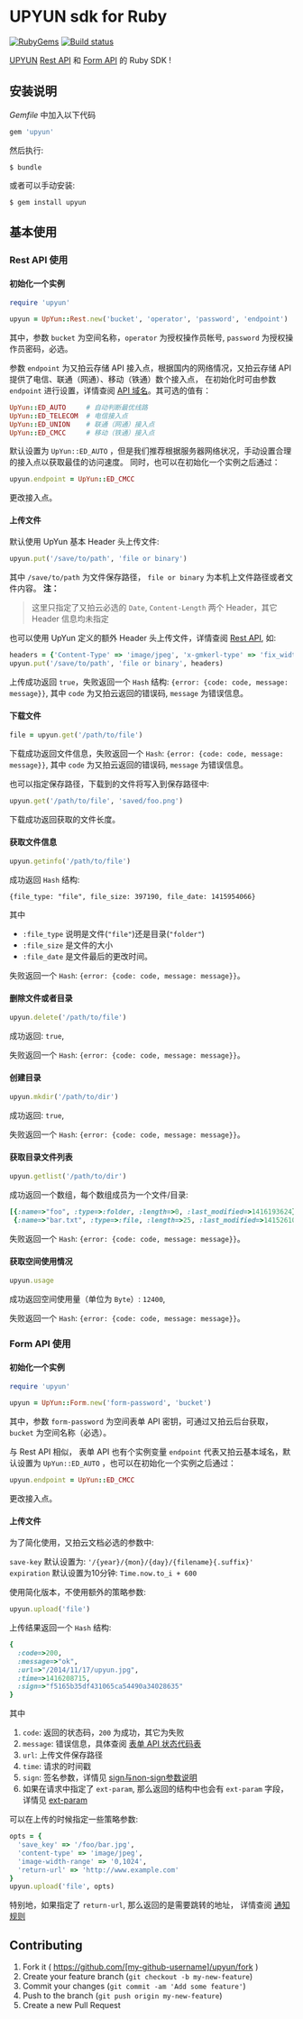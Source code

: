 # UPYUN sdk for Ruby
[![RubyGems](https://img.shields.io/gem/dtv/upyun.svg?style=flat)](https://rubygems.org/gems/upyun)
[![Build status](https://img.shields.io/travis/upyun/ruby-sdk.svg?style=flat)](https://travis-ci.org/upyun/ruby-sdk)

[UPYUN](https://www.upyun.com) [Rest API](http://docs.upyun.com/api/rest_api/) 和 [Form API](http://docs.upyun.com/api/form_api/) 的 Ruby SDK !


## 安装说明

*Gemfile* 中加入以下代码

```ruby
gem 'upyun'
```

然后执行:

    $ bundle

或者可以手动安装:

    $ gem install upyun

## 基本使用

### Rest API 使用

#### 初始化一个实例

```ruby
require 'upyun'

upyun = UpYun::Rest.new('bucket', 'operator', 'password', 'endpoint')
```

其中，参数 `bucket` 为空间名称，`operator` 为授权操作员帐号, `password` 为授权操作员密码，必选。

参数 `endpoint` 为又拍云存储 API 接入点，根据国内的网络情况，又拍云存储 API 提供了电信、联通（网通）、移动（铁通）数个接入点，
在初始化时可由参数 `endpoint` 进行设置，详情查阅 [API 域名](http://docs.upyun.com/api/)。其可选的值有：

```ruby
UpYun::ED_AUTO     # 自动判断最优线路
UpYun::ED_TELECOM  # 电信接入点
UpYun::ED_UNION    # 联通（网通）接入点
UpYun::ED_CMCC     # 移动（铁通）接入点
```

默认设置为 `UpYun::ED_AUTO` ，但是我们推荐根据服务器网络状况，手动设置合理的接入点以获取最佳的访问速度。
同时，也可以在初始化一个实例之后通过：

```ruby
upyun.endpoint = UpYun::ED_CMCC
```
更改接入点。

#### 上传文件

默认使用 UpYun 基本 Header 头上传文件:

```ruby
upyun.put('/save/to/path', 'file or binary')
```
其中 `/save/to/path` 为文件保存路径，  `file or binary` 为本机上文件路径或者文件内容。
**注：**
> 这里只指定了又拍云必选的 `Date`, `Content-Length` 两个 Header，其它 Header 信息均未指定

也可以使用 UpYun 定义的额外 Header 头上传文件，详情查阅 [Rest API](http://docs.upyun.com/api/rest_api/), 如:

```ruby
headers = {'Content-Type' => 'image/jpeg', 'x-gmkerl-type' => 'fix_width', 'x-gmkerl-value' => 1080}
upyun.put('/save/to/path', 'file or binary', headers)
```

上传成功返回 `true`，失败返回一个 `Hash` 结构: `{error: {code: code, message: message}}`,
其中 `code` 为又拍云返回的错误码, `message` 为错误信息。


#### 下载文件

```ruby
file = upyun.get('/path/to/file')
```

下载成功返回文件信息，失败返回一个 `Hash`: `{error: {code: code, message: message}}`,
其中 `code` 为又拍云返回的错误码, `message` 为错误信息。

也可以指定保存路径，下载到的文件将写入到保存路径中:

```ruby
upyun.get('/path/to/file', 'saved/foo.png')
```

下载成功返回获取的文件长度。


#### 获取文件信息

```ruby
upyun.getinfo('/path/to/file')
```

成功返回 `Hash` 结构:

```
{file_type: "file", file_size: 397190, file_date: 1415954066}
```

其中

  * `:file_type` 说明是文件(`"file"`)还是目录(`"folder"`)
  * `:file_size` 是文件的大小
  * `:file_date` 是文件最后的更改时间。

失败返回一个 `Hash`: `{error: {code: code, message: message}}`。


#### 删除文件或者目录

```ruby
upyun.delete('/path/to/file')
```

成功返回: `true`,

失败返回一个 `Hash`: `{error: {code: code, message: message}}`。

#### 创建目录

```ruby
upyun.mkdir('/path/to/dir')
```

成功返回: `true`,

失败返回一个 `Hash`: `{error: {code: code, message: message}}`。

#### 获取目录文件列表

```ruby
upyun.getlist('/path/to/dir')
```

成功返回一个数组，每个数组成员为一个文件/目录:

```ruby
[{:name=>"foo", :type=>:folder, :length=>0, :last_modified=>1416193624},
 {:name=>"bar.txt", :type=>:file, :length=>25, :last_modified=>1415261057}]
```

失败返回一个 `Hash`: `{error: {code: code, message: message}}`。

#### 获取空间使用情况

```ruby
upyun.usage
```

成功返回空间使用量（单位为 `Byte`）: `12400`,

失败返回一个 `Hash`: `{error: {code: code, message: message}}`。

### Form API 使用

#### 初始化一个实例

```ruby
require 'upyun'

upyun = UpYun::Form.new('form-password', 'bucket')
```

其中，参数 `form-password` 为空间表单 API 密钥，可通过又拍云后台获取，`bucket` 为空间名称（必选）。

与 Rest API 相似， 表单 API 也有个实例变量 `endpoint` 代表又拍云基本域名，默认设置为 `UpYun::ED_AUTO` ，也可以在初始化一个实例之后通过：

```ruby
upyun.endpoint = UpYun::ED_CMCC
```
更改接入点。


#### 上传文件

为了简化使用，又拍云文档必选的参数中:
>
  `save-key` 默认设置为: `'/{year}/{mon}/{day}/{filename}{.suffix}'`
  `expiration` 默认设置为10分钟: `Time.now.to_i + 600`


使用简化版本，不使用额外的策略参数:

```ruby
upyun.upload('file')
```
上传结果返回一个 `Hash` 结构:

```ruby
{
  :code=>200,
  :message=>"ok",
  :url=>"/2014/11/17/upyun.jpg",
  :time=>1416208715,
  :sign=>"f5165b35df431065ca54490a34028635"
}
```
其中
  1. `code`: 返回的状态码，`200` 为成功，其它为失败
  2. `message`: 错误信息，具体查阅 [表单 API 状态代码表](http://docs.upyun.com/api/form_api/#api_2)
  3. `url`: 上传文件保存路径
  4. `time`: 请求的时间戳
  5. `sign`: 签名参数，详情见 [sign与non-sign参数说明](http://docs.upyun.com/api/form_api/#note6)
  6. 如果在请求中指定了 `ext-param`, 那么返回的结构中也会有 `ext-param` 字段，详情见 [ext-param](http://docs.upyun.com/api/form_api/#note5)

可以在上传的时候指定一些策略参数:

```ruby
opts = {
  'save_key' => '/foo/bar.jpg',
  'content-type' => 'image/jpeg',
  'image-width-range' => '0,1024',
  'return-url' => 'http://www.example.com'
}
upyun.upload('file', opts)
```
特别地，如果指定了 `return-url`, 那么返回的是需要跳转的地址，
详情查阅 [通知规则](http://docs.upyun.com/api/form_api/#notify_return)


## Contributing

1. Fork it ( https://github.com/[my-github-username]/upyun/fork )
2. Create your feature branch (`git checkout -b my-new-feature`)
3. Commit your changes (`git commit -am 'Add some feature'`)
4. Push to the branch (`git push origin my-new-feature`)
5. Create a new Pull Request
